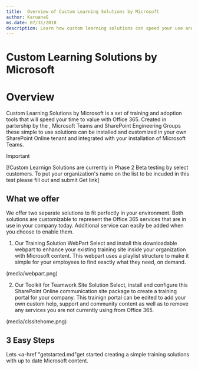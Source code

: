 ```yaml
---
title:  Overview of Custom Learning Solutions by Microsoft
author: KaruanaG
ms.date: 07/31/2018
description: Learn how custom learning solutions can speed your use and adoption of Office 365
---
```


# Custom Learning Solutions by Microsoft

# Overview

Custom Learning Solutions by Microsoft is a set of training and adoption tools that will speed your time to value with Office 365.  Created in partership by the <find the real name of the MAX team>, Microsoft Teams and SharePoint Engineering Groups these simple to use solutions can be installed and customized in your own SharePoint Online tenant and integrated with your installation of Microsoft Teams. 

> [!IMPORTANT]
> [!Custom Learnign Solutions are currently in Phase 2 Beta testing by select customers.  To put your organization's name on the list to be incuded in this test please fill out and submit <this form> Get link]

## What we offer

We offer two separate solutions to fit perfectly in your environment. Both solutions are customizable to represent the Office 365 services that are in use in your company today.  Additional service can easily be added when you choose to enable them.  

1. Our Training Solution WebPart
Select and install this downloadable webpart to enhance your existing training site inside your organization with Microsoft content.  This webpart uses a playlist structure to make it simple for your employees to find exactly what they need, on demand.

(media/webpart.png)

2. Our Toolkit for Teamwork Site Solution
Select, install and configure this SharePoint Online communication site package to create a training portal for your company. This trainign portal can be edited to add your own custom help, support and community content as well as to remove any services you are not currently using from Office 365.  

(media/clssitehome.png)

## 3 Easy Steps

Lets <a-href "getstarted.md"get started</a> creating a simple training solutions with up to date Microsoft content.